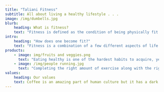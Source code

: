 ```yaml
---
title: "Taliani Fitness"
subtitle: All about living a healthy lifestyle . . .
image: /img/dumbells.jpg
blurb:
    heading: What is fitness?
    text: "Fitness is defined as the condition of being physically fit and healthy."
intro:
    heading: "How does one become fit?"
    text: "Fitness is a combination of a few different aspects of life. It is sometimes described as the connection between the mind, body, and soul. In order to maintain wellness, all three aspects of a person must be in sync and thriving. A combination of physical activity, healthy eating habits and proper rest is  how to improve fitness."
products:
    - image: img/fruits and veggies.png
      text: "Eating healthy is one of the hardest habits to acquire, yet one of the most important. Proper nutrition is sometimes overlooked but it necessary for the body to consume the right amount of food along with the right types of food."
    - image: /img/people running.jpg
      text: "Completing the right amount of exercise along with the right type of exercise can be tricky at times. Proper exercise all depends on your body and yourself as a person. Keeping the body in shape will help your overall fitness."
values:
    heading: Our values
    text: Coffee is an amazing part of human culture but it has a dark side too – one of colonialism and mindless abuse of natural resources and human lives. We want to turn this around and return the coffee trade to the drink’s exhilarating, empowering and unifying nature.
---
```

